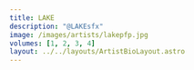 ```yaml
---
title: LAKE
description: "@LAKEsfx"
image: /images/artists/lakepfp.jpg
volumes: [1, 2, 3, 4]
layout: ../../layouts/ArtistBioLayout.astro
---
```


